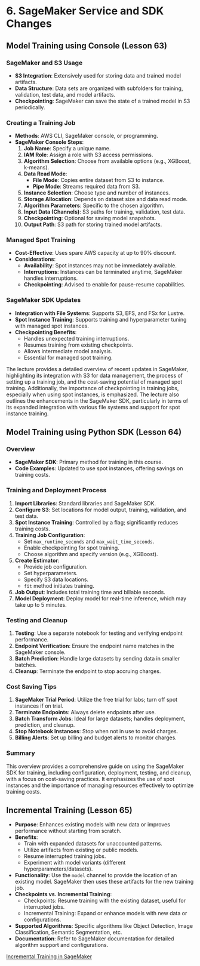 # 6. SageMaker Service and SDK Changes

## Model Training using Console (Lesson 63)

### SageMaker and S3 Usage
- **S3 Integration**: Extensively used for storing data and trained model artifacts.
- **Data Structure**: Data sets are organized with subfolders for training, validation, test data, and model artifacts.
- **Checkpointing**: SageMaker can save the state of a trained model in S3 periodically.

### Creating a Training Job
- **Methods**: AWS CLI, SageMaker console, or programming.
- **SageMaker Console Steps**:
  1. **Job Name**: Specify a unique name.
  2. **IAM Role**: Assign a role with S3 access permissions.
  3. **Algorithm Selection**: Choose from available options (e.g., XGBoost, k-means).
  4. **Data Read Mode**:
     - **File Mode**: Copies entire dataset from S3 to instance.
     - **Pipe Mode**: Streams required data from S3.
  5. **Instance Selection**: Choose type and number of instances.
  6. **Storage Allocation**: Depends on dataset size and data read mode.
  7. **Algorithm Parameters**: Specific to the chosen algorithm.
  8. **Input Data (Channels)**: S3 paths for training, validation, test data.
  9. **Checkpointing**: Optional for saving model snapshots.
  10. **Output Path**: S3 path for storing trained model artifacts.

### Managed Spot Training
- **Cost-Effective**: Uses spare AWS capacity at up to 90% discount.
- **Considerations**:
  - **Availability**: Spot instances may not be immediately available.
  - **Interruptions**: Instances can be terminated anytime, SageMaker handles interruptions.
  - **Checkpointing**: Advised to enable for pause-resume capabilities.

### SageMaker SDK Updates
- **Integration with File Systems**: Supports S3, EFS, and FSx for Lustre.
- **Spot Instance Training**: Supports training and hyperparameter tuning with managed spot instances.
- **Checkpointing Benefits**:
  - Handles unexpected training interruptions.
  - Resumes training from existing checkpoints.
  - Allows intermediate model analysis.
  - Essential for managed spot training.

The lecture provides a detailed overview of recent updates in SageMaker, highlighting its integration with S3 for data management, the process of setting up a training job, and the cost-saving potential of managed spot training. Additionally, the importance of checkpointing in training jobs, especially when using spot instances, is emphasized. The lecture also outlines the enhancements in the SageMaker SDK, particularly in terms of its expanded integration with various file systems and support for spot instance training.

## Model Training using Python SDK (Lesson 64)

### Overview
- **SageMaker SDK**: Primary method for training in this course.
- **Code Examples**: Updated to use spot instances, offering savings on training costs.

### Training and Deployment Process
1. **Import Libraries**: Standard libraries and SageMaker SDK.
2. **Configure S3**: Set locations for model output, training, validation, and test data.
3. **Spot Instance Training**: Controlled by a flag; significantly reduces training costs.
4. **Training Job Configuration**:
   - Set `max_runtime_seconds` and `max_wait_time_seconds`.
   - Enable checkpointing for spot training.
   - Choose algorithm and specify version (e.g., XGBoost).
5. **Create Estimator**:
   - Provide job configuration.
   - Set hyperparameters.
   - Specify S3 data locations.
   - `fit` method initiates training.
6. **Job Output**: Includes total training time and billable seconds.
7. **Model Deployment**: Deploy model for real-time inference, which may take up to 5 minutes.

### Testing and Cleanup
1. **Testing**: Use a separate notebook for testing and verifying endpoint performance.
2. **Endpoint Verification**: Ensure the endpoint name matches in the SageMaker console.
3. **Batch Prediction**: Handle large datasets by sending data in smaller batches.
4. **Cleanup**: Terminate the endpoint to stop accruing charges.

### Cost Saving Tips
1. **SageMaker Trial Period**: Utilize the free trial for labs; turn off spot instances if on trial.
2. **Terminate Endpoints**: Always delete endpoints after use.
3. **Batch Transform Jobs**: Ideal for large datasets; handles deployment, prediction, and cleanup.
4. **Stop Notebook Instances**: Stop when not in use to avoid charges.
5. **Billing Alerts**: Set up billing and budget alerts to monitor charges.

### Summary
This overview provides a comprehensive guide on using the SageMaker SDK for training, including configuration, deployment, testing, and cleanup, with a focus on cost-saving practices. It emphasizes the use of spot instances and the importance of managing resources effectively to optimize training costs.

## Incremental Training (Lesson 65)

- **Purpose**: Enhances existing models with new data or improves performance without starting from scratch.
- **Benefits**:
  - Train with expanded datasets for unaccounted patterns.
  - Utilize artifacts from existing or public models.
  - Resume interrupted training jobs.
  - Experiment with model variants (different hyperparameters/datasets).
- **Functionality**: Use the `model` channel to provide the location of an existing model. SageMaker then uses these artifacts for the new training job.
- **Checkpoints vs. Incremental Training**:
  - Checkpoints: Resume training with the existing dataset, useful for interrupted jobs.
  - Incremental Training: Expand or enhance models with new data or configurations.
- **Supported Algorithms**: Specific algorithms like Object Detection, Image Classification, Semantic Segmentation, etc.
- **Documentation**: Refer to SageMaker documentation for detailed algorithm support and configurations.

[Incremental Training in SageMaker](https://docs.aws.amazon.com/sagemaker/latest/dg/incremental-training.html)

